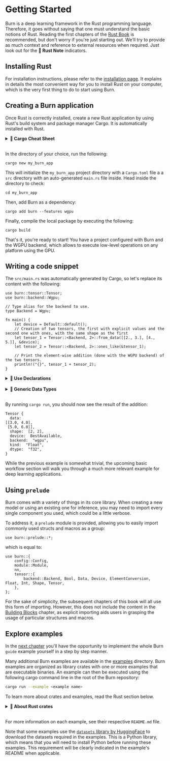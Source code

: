 # Getting Started

Burn is a deep learning framework in the Rust programming language. Therefore, it goes without
saying that one must understand the basic notions of Rust. Reading the first chapters of the
[Rust Book](https://doc.rust-lang.org/book/) is recommended, but don't worry if you're just starting
out. We'll try to provide as much context and reference to external resources when required. Just
look out for the **🦀 Rust Note** indicators.

## Installing Rust

For installation instructions, please refer to the
[installation page](https://doc.rust-lang.org/book/ch01-01-installation.html). It explains in
details the most convenient way for you to install Rust on your computer, which is the very first
thing to do to start using Burn.

## Creating a Burn application

Once Rust is correctly installed, create a new Rust application by using Rust's build system and
package manager Cargo. It is automatically installed with Rust.

<details>
<summary><strong>🦀 Cargo Cheat Sheet</strong></summary>

[Cargo](https://doc.rust-lang.org/cargo/) is a very useful tool to manage Rust projects because it
handles a lot of tasks. More precisely, it is used to compile your code, download the
libraries/packages your code depends on, and build said libraries.

Below is a quick cheat sheet of the main `cargo` commands you might use throughout this guide.

| Command             | Description                                                                                  |
|---------------------|----------------------------------------------------------------------------------------------|
| `cargo new` _path_  | Create a new Cargo package in the given directory.                                           |
| `cargo add` _crate_ | Add dependencies to the Cargo.toml manifest file.                                            |
| `cargo build`       | Compile the local package and all of its dependencies (in debug mode, use `-r` for release). |
| `cargo check`       | Check the local package for compilation errors (much faster).                                |
| `cargo run`         | Run the local package binary.                                                                |

For more information, check out
[Hello, Cargo!](https://doc.rust-lang.org/book/ch01-03-hello-cargo.html) in the Rust Book.

</details><br>

In the directory of your choice, run the following:

```console
cargo new my_burn_app
```

This will initialize the `my_burn_app` project directory with a `Cargo.toml` file a a `src`
directory with an auto-generated `main.rs` file inside. Head inside the directory to check:

```console
cd my_burn_app
```

Then, add Burn as a dependency:

```console
cargo add burn --features wgpu
```

Finally, compile the local package by executing the following:

```console
cargo build
```

That's it, you're ready to start! You have a project configured with Burn and the WGPU backend,
which allows to execute low-level operations on any platform using the GPU.

## Writing a code snippet

The `src/main.rs` was automatically generated by Cargo, so let's replace its content with the
following:

```rust, ignore
use burn::tensor::Tensor;
use burn::backend::Wgpu;

// Type alias for the backend to use.
type Backend = Wgpu;

fn main() {
    let device = Default::default();
    // Creation of two tensors, the first with explicit values and the second one with ones, with the same shape as the first
    let tensor_1 = Tensor::<Backend, 2>::from_data([[2., 3.], [4., 5.]], &device);
    let tensor_2 = Tensor::<Backend, 2>::ones_like(&tensor_1);

    // Print the element-wise addition (done with the WGPU backend) of the two tensors.
    println!("{}", tensor_1 + tensor_2);
}
```

<details>
<summary><strong>🦀 Use Declarations</strong></summary>

To bring any of the Burn module or item into scope, a `use` declaration is added.

In the example above, we wanted bring the `Tensor` struct and `Wgpu` backend into scope with the
following:

```rust, ignore
use burn::tensor::Tensor;
use burn::backend::Wgpu;
```

This is pretty self-explanatory in this case. But, the same declaration could be written as a
shortcut to simultaneously binding of multiple paths with a common prefix:

```rust, ignore
use burn::{tensor::Tensor, backend::backend::Wgpu};
```

In this example, the common prefix is pretty short and there are only two items to bind locally.
Therefore, the first usage with two `use` declarations might be preferred. But know that both
examples are valid. For more details on the `use` keyword, take a look at
[this section](https://doc.rust-lang.org/book/ch07-04-bringing-paths-into-scope-with-the-use-keyword.html)
of the Rust Book or the
[Rust reference](https://doc.rust-lang.org/reference/items/use-declarations.html).

</details><br>

<details>
<summary><strong>🦀 Generic Data Types</strong></summary>

If you're new to Rust, you're probably wondering why we had to use `Tensor::<Backend, 2>::...`.
That's because the `Tensor` struct is [generic](https://doc.rust-lang.org/book/ch10-01-syntax.html)
over multiple concrete data types. More specifically, a `Tensor` can be used for 3 generic
parameters: a `Tensor` struct has 3 generic arguments: the backend, the number of dimensions (rank)
and the data type (defaults to `Float`). Here, we only specify the backend and number of dimensions
since a `Float` tensor is used by default. For more details on the `Tensor` struct, take a look at
[this section](./building-blocks/tensor.md).

Most of the time when generics are involved, the compiler can infer the generic parameters
automatically. In this case, the compiler needs a little help. This can usually be done in one of
two ways: providing a type annotation or binding the gereneric parameter via the _turbofish_ `::<>`
syntax. In the example we used the so-called _turbofish_ syntax, but we could have used type
annotations instead.

```rust, ignore
let tensor_1: Tensor<Backend, 2> = Tensor::from_data([[2., 3.], [4., 5.]]);
let tensor_2 = Tensor::ones_like(&tensor_1);
```

You probably noticed that we provided a type annotation for the first tensor, yet it still worked.
That's because the compiler (correctly) inferred that `tensor_2` had the same generic parameters.
The same could have been done in the original example, but specifying the parameters for both is
more explicit.

</details><br>

By running `cargo run`, you should now see the result of the addition:

```console
Tensor {
  data:
[[3.0, 4.0],
 [5.0, 6.0]],
  shape:  [2, 2],
  device:  BestAvailable,
  backend:  "wgpu",
  kind:  "Float",
  dtype:  "f32",
}
```

While the previous example is somewhat trivial, the upcoming
basic workflow section will walk you through a much more relevant example for
deep learning applications.

## Using `prelude`

Burn comes with a variety of things in its core library. 
When creating a new model or using an existing one for inference,
you may need to import every single component you used, which could be a little verbose.

To address it, a `prelude` module is provided, allowing you to easily import commonly used structs and macros as a group:

```rust, ignore
use burn::prelude::*;
```

which is equal to:

```rust, ignore
use burn::{
    config::Config,
    module::Module,
    nn,
    tensor::{
        backend::Backend, Bool, Data, Device, ElementConversion, Float, Int, Shape, Tensor,
    },
};
```

<div class="warning">

For the sake of simplicity, the subsequent chapters of this book will all use this form of importing. However, this does not include the content in the [Building Blocks](./building-blocks) chapter, as explicit importing aids users in grasping the usage of particular structures and macros.

</div>

## Explore examples

In the [next chapter](./basic-workflow) you'll have the opportunity to implement the whole Burn
`guide` example yourself in a step by step manner.

Many additional Burn examples are available in the
[examples](https://github.com/tracel-ai/burn/tree/main/examples) directory. Burn examples are
organized as library crates with one or more examples that are executable binaries. An example
can then be executed using the following cargo command line in the root of the Burn repository:

```bash
cargo run --example <example name>
```

To learn more about crates and examples, read the Rust section below.

<details>
<summary><strong>🦀 About Rust crates</strong></summary>

Each Burn example is a **package** which are subdirectories of the `examples` directory. A package
is composed of one or more **crates**.

A package is a bundle of one or more crates that provides a set of functionality. A package
contains a `Cargo.toml` file that describes how to build those crates.

A crate is a compilation unit in Rust. It could be a single file, but it is often easier to
split up crates into multiple **modules**.

A module lets us organize code within a crate for readability and easy reuse. Modules also allow
us to control the _privacy_ of items. For instance the `pub(crate)` keyword is employed to make
a module publicly available inside the crate. In the snippet below there are four modules declared,
two of them are public and visible to the users of the crates, one of them is public inside the crate
only and crate users cannot see it, at last one is private when there is no keyword.
These modules can be single files or a directory with a `mod.rs` file inside.

```rust, ignore
pub mod data;
pub mod inference;
pub(crate) mod model;
mod training;
```

A crate can come in one of two forms: a **binary crate** or a **library crate**. When compiling a crate,
the compiler first looks in the crate root file (`src/lib.rs` for a library crate and `src/main.rs`
for a binary crate). Any module declared in the crate root file will be inserted in the crate for
compilation.

All Burn examples are library crates and they can contain one or more executable examples that
uses the library. We even have some Burn examples that uses the library crate of other examples.

The examples are unique files under the `examples` directory. Each file produces an executable file
with the same name. Each example can then be executed with `cargo run --example <executable name>`.

Below is an file tree of a typical Burn example package:

```
examples/burn-example
├── Cargo.toml
├── examples
│   ├── example1.rs
│   ├── example2.rs
│   └── ...
└── src
    ├── lib.rs
    ├── module1.rs
    ├── module2.rs
    └── ...
```

</details><br>

For more information on each example, see their respective `README.md` file.

<div class="warning">

Note that some examples use the
[`datasets` library by HuggingFace](https://huggingface.co/docs/datasets/index) to download the
datasets required in the examples. This is a Python library, which means that you will need to
install Python before running these examples. This requirement will be clearly indicated in the
example's README when applicable.

</div>

